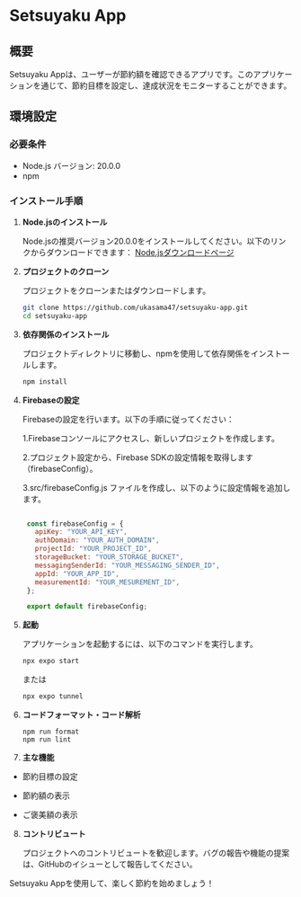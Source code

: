 # Setsuyaku App

## 概要

Setsuyaku Appは、ユーザーが節約額を確認できるアプリです。このアプリケーションを通じて、節約目標を設定し、達成状況をモニターすることができます。

## 環境設定

### 必要条件

- Node.js バージョン: 20.0.0
- npm

### インストール手順

1. **Node.jsのインストール**

   Node.jsの推奨バージョン20.0.0をインストールしてください。以下のリンクからダウンロードできます：
   [Node.jsダウンロードページ](https://nodejs.org/)

2. **プロジェクトのクローン**

   プロジェクトをクローンまたはダウンロードします。

   ```bash
   git clone https://github.com/ukasama47/setsuyaku-app.git
   cd setsuyaku-app
   ```
3. **依存関係のインストール**

   プロジェクトディレクトリに移動し、npmを使用して依存関係をインストールします。
   ```bash
   npm install
   ```
4. **Firebaseの設定**

   Firebaseの設定を行います。以下の手順に従ってください：

   1.Firebaseコンソールにアクセスし、新しいプロジェクトを作成します。

   2.プロジェクト設定から、Firebase SDKの設定情報を取得します（firebaseConfig）。

   3.src/firebaseConfig.js ファイルを作成し、以下のように設定情報を追加します。

   ```javascript

    const firebaseConfig = {
      apiKey: "YOUR_API_KEY",
      authDomain: "YOUR_AUTH_DOMAIN",
      projectId: "YOUR_PROJECT_ID",
      storageBucket: "YOUR_STORAGE_BUCKET",
      messagingSenderId: "YOUR_MESSAGING_SENDER_ID",
      appId: "YOUR_APP_ID",
      measurementId: "YOUR_MESUREMENT_ID",
    };

    export default firebaseConfig;

    ```
5. **起動**

    アプリケーションを起動するには、以下のコマンドを実行します。
   ```bash
   npx expo start
     ```
   または
   ```bash
   npx expo tunnel
     ```

6. **コードフォーマット・コード解析**

   ```
   npm run format
   npm run lint
   ```

7. **主な機能**


-   節約目標の設定

-   節約額の表示

-   ご褒美額の表示


8. **コントリビュート**

   プロジェクトへのコントリビュートを歓迎します。バグの報告や機能の提案は、GitHubのイシューとして報告してください。



Setsuyaku Appを使用して、楽しく節約を始めましょう！
